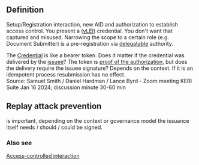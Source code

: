 ## Definition
Setup/Registration interaction, new AID and authorization to establish access control. You present a ([vLEI](vLEI)) credential. You don't want that captured and misused. Narrowing the scope to a certain role (e.g. Document Submitter) is a pre-registration via [delegatable](delegation) authority.

The [Credential](verifiable-credential) is like a bearer token. Does it matter if the credential was delivered by the [issuee](issuee)? The token is [proof of the authorization](proof-of-authority), but does the delivery require the issuee signature? Depends on the context. If it is an idempotent process resubmission has no effect.  
Source: Samuel Smith / Daniel Hardman / Lance Byrd - Zoom meeting KERI Suite Jan 16 2024; discussion minute 30-60 min

## Replay attack prevention
is important, depending on the context or governance model the issuance itself needs / should / could be signed.

### Also see
[Access-controlled interaction](access-controlled-interaction)